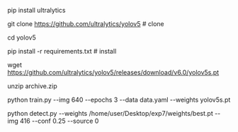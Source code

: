 pip install ultralytics


git clone https://github.com/ultralytics/yolov5  # clone


cd yolov5




pip install -r requirements.txt  # install


wget https://github.com/ultralytics/yolov5/releases/download/v6.0/yolov5s.pt



unzip archive.zip





python train.py --img 640 --epochs 3 --data data.yaml --weights yolov5s.pt



python detect.py --weights /home/user/Desktop/exp7/weights/best.pt --img 416 --conf 0.25 --source 0

